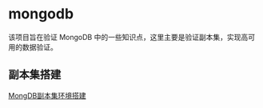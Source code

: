 # mongodb

该项目旨在验证 MongoDB 中的一些知识点，这里主要是验证副本集，实现高可用的数据验证。


## 副本集搭建

<a href="https://github.com/ChaFano/mongodb/wiki/MongDB%E5%89%AF%E6%9C%AC%E9%9B%86%E7%8E%AF%E5%A2%83%E6%90%AD%E5%BB%BA">MongDB副本集环境搭建</a>








